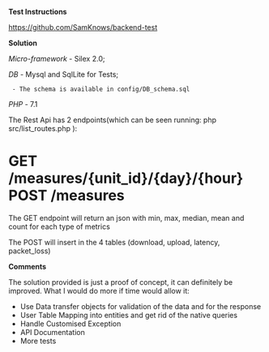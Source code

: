 **Test Instructions**

https://github.com/SamKnows/backend-test

**Solution**

_Micro-framework_ - Silex 2.0;

_DB_ - Mysql and SqlLite for Tests;

     - The schema is available in config/DB_schema.sql
_PHP_ - 7.1

The Rest Api has 2 endpoints(which can be seen running: php src/list_routes.php
):

  GET       /measures/{unit_id}/{day}/{hour}  
  POST      /measures                         
================================== 

The GET endpoint will return an json with min, max, median, mean and count for each type of metrics

The POST will insert in the 4 tables (download, upload, latency, packet_loss) 

**Comments**

The solution provided is just a proof of concept, it can definitely be improved.
What I would do more if time would allow it: 
 - Use Data transfer objects for validation of the data and for the response
 - User Table Mapping into entities and get rid of the native queries
 - Handle Customised Exception 
 - API Documentation
 - More tests